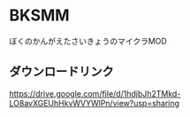 # BKSMM
ぼくのかんがえたさいきょうのマイクラMOD

## ダウンロードリンク
https://drive.google.com/file/d/1hdjbJh2TMkd-LO8avXGEUhHkvWVYWlPn/view?usp=sharing
